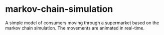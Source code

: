 # markov-chain-simulation
A simple model of consumers moving through a supermarket based on the markov chain simulation. The movements are animated in real-time.
